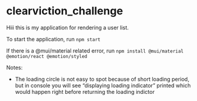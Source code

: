 # clearviction_challenge


Hiii this is my application for rendering a user list.

To start the application, run 
`npm start`

If there is a @mui/material related error, run
`npm install @mui/material @emotion/react @emotion/styled`


Notes:
- The loading circle is not easy to spot because of short loading period, but in console you will see “displaying loading indicator” printed which would happen right before returning the loading indictor

